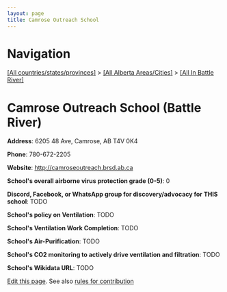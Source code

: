 ```yaml
---
layout: page
title: Camrose Outreach School
---
```

# Navigation

[[All countries/states/provinces]](../../..) > [[All Alberta Areas/Cities]](../..) > [[All In Battle River]](..)

# Camrose Outreach School (Battle River)

**Address**: 6205 48 Ave, Camrose, AB T4V 0K4

**Phone**: 780-672-2205

**Website**: <http://camroseoutreach.brsd.ab.ca>

**School's overall airborne virus protection grade (0-5)**: 0

**Discord, Facebook, or WhatsApp group for discovery/advocacy for THIS school**: TODO

**School's policy on Ventilation**: TODO

**School's Ventilation Work Completion**: TODO

**School's Air-Purification**: TODO

**School's CO2 monitoring to actively drive ventilation and filtration**: TODO

**School's Wikidata URL**: TODO


[Edit this page](https://github.com/ventilate-schools/AB/edit/main/./Battle_River/Camrose_Outreach_School.md). See also [rules for contribution](../../../contribution-rules/)
